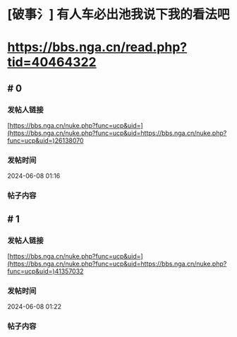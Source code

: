 # [破事氵] 有人车必出池我说下我的看法吧
# https://bbs.nga.cn/read.php?tid=40464322

## \# 0
### 发帖人链接
[https://bbs.nga.cn/nuke.php?func=ucp&uid=](https://bbs.nga.cn/nuke.php?func=ucp&uid=https://bbs.nga.cn/nuke.php?func=ucp&uid=)26138070

### 发帖时间
2024-06-08 01:16

### 帖子内容


## \# 1
### 发帖人链接
[https://bbs.nga.cn/nuke.php?func=ucp&uid=](https://bbs.nga.cn/nuke.php?func=ucp&uid=https://bbs.nga.cn/nuke.php?func=ucp&uid=)41357032

### 发帖时间
2024-06-08 01:22

### 帖子内容


